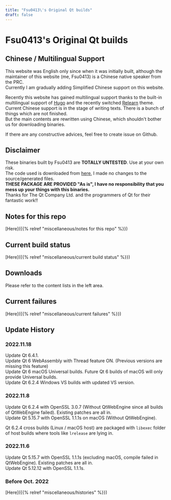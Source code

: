 ```yaml
---
title: "Fsu0413\'s Original Qt builds"
draft: false
---
```


# Fsu0413's Original Qt builds

## Chinese / Multilingual Support

This website was English only since when it was initially built, although the maintainer of this website (me, Fsu0413) is a Chinese native speaker from the PRC.  
Currently I am gradually adding Simplified Chinese support on this website.

Recently this website has gained multilingual support thanks to the built-in multilingual support of [Hugo](https://gohugo.io/) and the recently switched [Relearn](https://mcshelby.github.io/hugo-theme-relearn/) theme.  
Current Chinese support is in the stage of writing texts. There is a bunch of things which are not finished.  
But the main contents are rewritten using Chinese, which shouldn't bother us for downloading binaries.

If there are any constructive advices, feel free to create issue on Github.

## Disclaimer

These binaries built by Fsu0413 are __TOTALLY UNTESTED__. Use at your own risk.  
The code used is downloaded from [here](http://download.qt.io), I made no changes to the source/generated files.  
__THESE PACKAGE ARE PROVIDED "As is", I have no responsibility that you mess up your things with this binaries.__  
Thanks for The Qt Company Ltd. and the programmers of Qt for their fantastic work!!

## Notes for this repo

[Here]({{% relref "miscellaneous/notes for this repo" %}})

## Current build status

[Here]({{% relref "miscellaneous/current build status" %}})

## Downloads

Please refer to the content lists in the left area.

## Current failures

[Here]({{% relref "miscellaneous/current failures" %}})

## Update History

### 2022.11.18
Update Qt 6.4.1.  
Update Qt 6 WebAssembly with Thread feature ON. (Previous versions are missing this feature)   
Update Qt 6 macOS Universal builds. Future Qt 6 builds of macOS will only provide Universal builds.  
Update Qt 6.2.4 Windows VS builds with updated VS version.

### 2022.11.8
Update Qt 6.2.4 with OpenSSL 3.0.7 (Without QtWebEngine since all builds of QtWebEngine failed). Existing patches are all in.  
Update Qt 5.15.7 with OpenSSL 1.1.1s on macOS (Without QtWebEngine).

Qt 6.2.4 cross builds (Linux / macOS host) are packaged with `libexec` folder of host builds where tools like `lrelease` are lying in.

### 2022.11.6
Update Qt 5.15.7 with OpenSSL 1.1.1s (excluding macOS, compile failed in QtWebEngine). Existing patches are all in.   
Update Qt 5.12.12 with OpenSSL 1.1.1s.

### Before Oct. 2022

[Here]({{% relref "miscellaneous/histories" %}})
